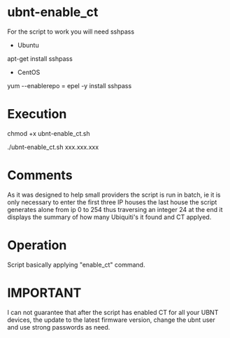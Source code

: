 # ubnt-enable_ct

For the script to work you will need sshpass

* Ubuntu

apt-get install sshpass

* CentOS

yum --enablerepo = epel -y install sshpass

# Execution
chmod +x ubnt-enable_ct.sh

./ubnt-enable_ct.sh xxx.xxx.xxx

# Comments
As it was designed to help small providers the script is run in batch, ie it is only necessary to enter the first three IP houses the last house the script generates alone from ip 0 to 254 thus traversing an integer 24 at the end it displays the summary of how many Ubiquiti's it found and CT applyed.

# Operation
Script basically applying "enable_ct" command.

# IMPORTANT
I can not guarantee that after the script has enabled CT for all your UBNT devices, the update to the latest firmware version, change the ubnt user and use strong passwords as need.
